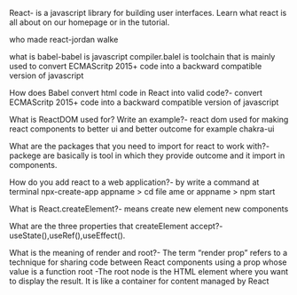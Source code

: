 React- is a javascript library for building user interfaces. Learn what react is all about on our homepage or in the tutorial.

who made react-jordan walke

what is babel-babel is javascript compiler.balel is toolchain that is mainly used to convert ECMAScritp 2015+ code into a backward compatible version of javascript 

How does Babel convert html code in React into valid code?- convert ECMAScritp 2015+ code into a backward compatible version of javascript 

What is ReactDOM used for? Write an example?- react dom used for making react components to better ui and better outcome for example chakra-ui

What are the packages that you need to import for react to work with?-
packege are basically is tool in which they provide outcome and it import in components.

How do you add react to a web application?- by write a command at terminal npx-create-app appname > cd file ame or appname > npm start


What is React.createElement?- means create new element new components

What are the three properties that createElement accept?- useState(),useRef(),useEffect().

What is the meaning of render and root?- The term “render prop” refers to a technique for sharing code between React components using a prop whose value is a function
   root -The root node is the HTML element where you want to display the result. It is like a container for content managed by React

   




